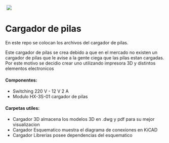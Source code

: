  

​																	![](C:\Users\matias\Desktop\Repositorios\Cargador-de-pilas\OJO.jpg)

# Cargador de pilas

En este repo se colocan los archivos del cargador de pilas. 

Este cargador de pilas se crea debido a que en el mercado no existen un cargador de pilas que le avise a la gente ciega que las pilas estan cargadas. Por este motivo se decidio crear uno utilizando impresora 3D y distintos elementos electronicos

#### Componentes:

- Switching 220 V - 12 V 2 A
- Modulo HX-3S-01 cargador de pilas

#### Carpetas utiles:

- Cargador 3D almacena los modelos 3D en .dwg y pdf para su mejor visualizacion
- Cargador Esquematico muestra el diagrama de conexiones en KiCAD
- Cargador Librerias posee dependencias del esquematico

